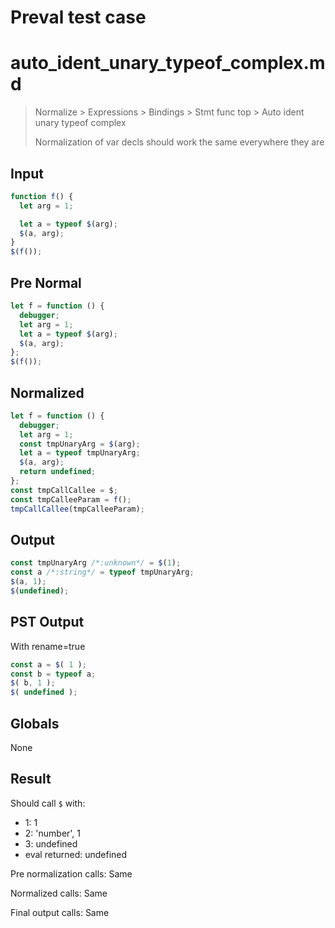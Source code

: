 # Preval test case

# auto_ident_unary_typeof_complex.md

> Normalize > Expressions > Bindings > Stmt func top > Auto ident unary typeof complex
>
> Normalization of var decls should work the same everywhere they are

## Input

`````js filename=intro
function f() {
  let arg = 1;

  let a = typeof $(arg);
  $(a, arg);
}
$(f());
`````

## Pre Normal


`````js filename=intro
let f = function () {
  debugger;
  let arg = 1;
  let a = typeof $(arg);
  $(a, arg);
};
$(f());
`````

## Normalized


`````js filename=intro
let f = function () {
  debugger;
  let arg = 1;
  const tmpUnaryArg = $(arg);
  let a = typeof tmpUnaryArg;
  $(a, arg);
  return undefined;
};
const tmpCallCallee = $;
const tmpCalleeParam = f();
tmpCallCallee(tmpCalleeParam);
`````

## Output


`````js filename=intro
const tmpUnaryArg /*:unknown*/ = $(1);
const a /*:string*/ = typeof tmpUnaryArg;
$(a, 1);
$(undefined);
`````

## PST Output

With rename=true

`````js filename=intro
const a = $( 1 );
const b = typeof a;
$( b, 1 );
$( undefined );
`````

## Globals

None

## Result

Should call `$` with:
 - 1: 1
 - 2: 'number', 1
 - 3: undefined
 - eval returned: undefined

Pre normalization calls: Same

Normalized calls: Same

Final output calls: Same
